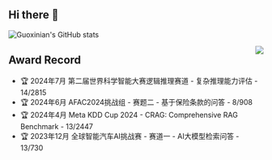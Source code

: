 ## Hi there 👋

<!--
**dawoshi/dawoshi** is a ✨ _special_ ✨ repository because its `README.md` (this file) appears on your GitHub profile.

Here are some ideas to get you started:

- 🔭 I’m currently working on ...
- 🌱 I’m currently learning ...
- 👯 I’m looking to collaborate on ...
- 🤔 I’m looking for help with ...
- 💬 Ask me about ...
- 📫 How to reach me: ...
- 😄 Pronouns: ...
- ⚡ Fun fact: ...
-->



![Guoxinian's GitHub stats](https://github-readme-stats.vercel.app/api?username=dawoshi&show_icons=true&theme=aura)

<img align="right" src="https://github-readme-stats.vercel.app/api/top-langs?username=dawoshi&layout=compact&langs_count=6&theme=graywhite&text_color=000&icon_color=fff&bg_color=0,52fa5a,4dfcff,c64dff"/>


## Award Record

 - 🏆 2024年7月 第二届世界科学智能大赛逻辑推理赛道 - 复杂推理能力评估 - 14/2815
 - 🏆 2024年6月 AFAC2024挑战组 - 赛题二 - 基于保险条款的问答 - 8/908
 - 🏆 2024年4月 Meta KDD Cup 2024 - CRAG: Comprehensive RAG Benchmark - 13/2447
 - 🏆 2023年12月 全球智能汽车AI挑战赛 - 赛道一 - AI大模型检索问答 - 13/730



